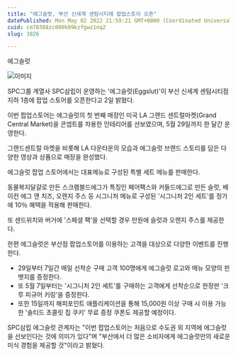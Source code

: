 ```yaml
---
title: "에그슬럿, 부산 신세계 센텀시티에 팝업스토어 오픈"
datePublished: Mon May 02 2022 21:59:21 GMT+0000 (Coordinated Universal Time)
cuid: cm70388zc000k09kzfgwz1nq2
slug: 3826

---
```



에그슬럿

![이미지](https://cdn.hashnode.com/res/hashnode/image/upload/v1739254508979/014fda1c-c89e-4c28-b41d-d897b9e6667c.jpeg)

SPC그룹 계열사 SPC삼립이 운영하는 '에그슬럿(Eggslut)'이 부산 신세계 센텀시티점 지하 1층에 팝업 스토어를 오픈한다고 2일 밝혔다.

이번 팝업스토어는 에그슬럿의 첫 번째 매장인 미국 LA 그랜드 센트럴마켓(Grand Central Market)을 콘셉트를 차용한 인테리어를 선보였으며, 5월 29일까지 한 달간 운영한다.

그랜드센트럴 마켓을 비롯해 LA 다운타운의 모습과 에그슬럿 브랜드 스토리를 담은 다양한 영상과 상품으로 매장을 완성했다.

에그슬럿 팝업 스토어에서는 대표메뉴로 구성된 특별 세트 메뉴를 판매한다.

동물복지달걀로 만든 스크램블드에그가 특징인 페어팩스와 커들드에그로 만든 슬럿, 베이컨 에그 앤 치즈, 오렌지 주스 등 시그니처 메뉴로 구성된 '시그니처 2인 세트'를 정가에 10％ 혜택을 적용해 판매한다.

또 샌드위치와 버거에 '스페셜 팩'을 선택할 경우 만원에 슬럿과 오렌지 주스를 제공한다.

한편 에그슬럿은 부산점 팝업스토어를 이용하는 고객을 대상으로 다양한 이벤트를 진행한다.

- 29일부터 7일간 매일 선착순 구매 고객 100명에게 에그슬럿 로고와 메뉴 모양의 핀 뱃지를 증정한다.
- 또 5월 7일부터는 '시그니처 2인 세트'를 구매하는 고객에게 선착순으로 한정판 '크루 피규어 키링'을 증정한다.
- 또한 15일까지 해피포인트 애플리케이션을 통해 15,000원 이상 구매 시 이용 가능한 '솔티드 초콜릿 칩 쿠키' 무료 증정 쿠폰도 제공할 예정이다.

SPC삼립 에그슬럿 관계자는 "이번 팝업스토어는 처음으로 수도권 외 지역에 에그슬럿을 선보인다는 것에 의미가 있다"며 "부산에서 더 많은 소비자에게 에그슬럿만의 새로운 미식 경험을 제공할 것"이라고 밝혔다.